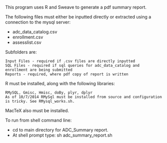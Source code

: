  This program uses R and Sweave to generate a pdf summary report. 
  
  The following files must either be inputted directly or extracted using a connection to the mysql server:
  
  * adc_data_catalog.csv
  * enrollment.csv
  * assesslist.csv
  
Subfolders are: 
  
    Input Files - required if .csv files are directly inputted
    SQL Files - required if sql queries for adc_data_catalog and enrollment are being submitted
    Reports - required, where pdf copy of report is written

R must be installed, along with the following libraries: 
    
    RMySQL, Gmisc, Hmisc, doBy, plyr, dplyr
    As of 10/7/2014 RMySql must be installed from source and configuration is tricky. See RMysql_works.sh.
MacTeX also must be installed.

To run from shell command line:

  * cd to main directory for ADC_Summary report.
  * At shell prompt type: sh adc_summary_report.sh

